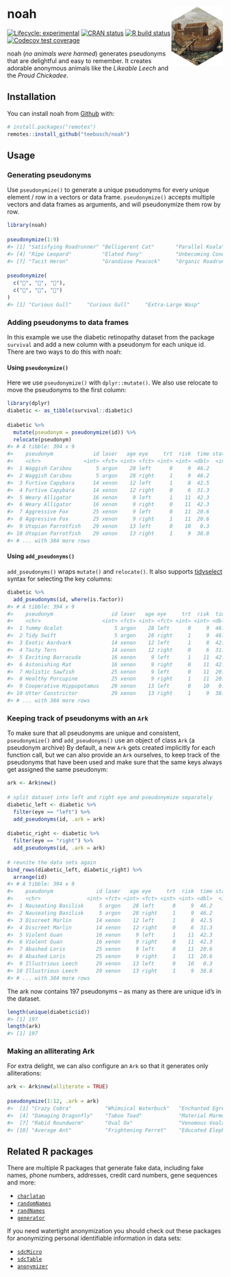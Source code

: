 
<!-- README.md is generated from README.Rmd. Please edit that file -->

# noah <img src='man/figures/logo.png' align="right" height="139" />

<!-- badges: start -->

[![Lifecycle:
experimental](https://img.shields.io/badge/lifecycle-experimental-orange.svg)](https://www.tidyverse.org/lifecycle/#experimental)
[![CRAN
status](https://www.r-pkg.org/badges/version/noah)](https://CRAN.R-project.org/package=noah)
[![R build
status](https://github.com/Teebusch/noah/workflows/R-CMD-check/badge.svg)](https://github.com/Teebusch/noah/actions)
[![Codecov test
coverage](https://codecov.io/gh/Teebusch/noah/branch/master/graph/badge.svg)](https://codecov.io/gh/Teebusch/noah?branch=master)

<!-- badges: end -->

noah (*no animals were harmed*) generates pseudonyms that are delightful
and easy to remember. It creates adorable anonymous animals like the
*Likeable Leech* and the *Proud Chickadee*.

## Installation

You can install noah from [Github](/https://github.com/teebusch/noah)
with:

``` r
# install.packages("remotes")
remotes::install_github("teebusch/noah")
```

## Usage

### Generating pseudonyms

Use `pseudonymize()` to generate a unique pseudonyms for every unique
element / row in a vectors or data frame. `pseudonymize()` accepts
multiple vectors and data frames as arguments, and will pseudonymize
them row by row.

``` r
library(noah)

pseudonymize(1:9)
#> [1] "Satisfying Roadrunner" "Belligerent Cat"       "Parallel Koala"       
#> [4] "Ripe Leopard"          "Elated Pony"           "Unbecoming Condor"    
#> [7] "Tacit Heron"           "Grandiose Peacock"     "Organic Roadrunner"

pseudonymize(
  c("🐰", "🐰", "🐰"), 
  c("🥕", "🥕", "🍰")
)
#> [1] "Curious Gull"     "Curious Gull"     "Extra-Large Wasp"
```

### Adding pseudonyms to data frames

In this example we use the diabetic retinopathy dataset from the package
`survival` and add a new column with a pseudonym for each unique id.
There are two ways to do this with noah:

#### Using `pseudonymize()`

Here we use `pseudonymize()` with `dplyr::mutate()`. We also use
relocate to move the pseudonyms to the first column:

``` r
library(dplyr)
diabetic <- as_tibble(survival::diabetic)

diabetic %>% 
  mutate(pseudonym = pseudonymize(id)) %>% 
  relocate(pseudonym)
#> # A tibble: 394 x 9
#>    pseudonym             id laser   age eye     trt  risk  time status
#>    <chr>              <int> <fct> <int> <fct> <int> <int> <dbl>  <int>
#>  1 Waggish Caribou        5 argon    28 left      0     9  46.2      0
#>  2 Waggish Caribou        5 argon    28 right     1     9  46.2      0
#>  3 Furtive Capybara      14 xenon    12 left      1     8  42.5      0
#>  4 Furtive Capybara      14 xenon    12 right     0     6  31.3      1
#>  5 Weary Alligator       16 xenon     9 left      1    11  42.3      0
#>  6 Weary Alligator       16 xenon     9 right     0    11  42.3      0
#>  7 Aggressive Fox        25 xenon     9 left      0    11  20.6      0
#>  8 Aggressive Fox        25 xenon     9 right     1    11  20.6      0
#>  9 Utopian Parrotfish    29 xenon    13 left      0    10   0.3      1
#> 10 Utopian Parrotfish    29 xenon    13 right     1     9  38.8      0
#> # ... with 384 more rows
```

#### Using `add_pseudonyms()`

`add_pseudonyms()` wraps `mutate()` and `relocate()`. It also supports
[tidyselect](https://tidyselect.r-lib.org/reference/language.html)
syntax for selecting the key columns:

``` r
diabetic %>% 
  add_pseudonyms(id, where(is.factor))
#> # A tibble: 394 x 9
#>    pseudonym                   id laser   age eye     trt  risk  time status
#>    <chr>                    <int> <fct> <int> <fct> <int> <int> <dbl>  <int>
#>  1 Yummy Ocelot                 5 argon    28 left      0     9  46.2      0
#>  2 Tidy Swift                   5 argon    28 right     1     9  46.2      0
#>  3 Exotic Aardvark             14 xenon    12 left      1     8  42.5      0
#>  4 Tasty Tern                  14 xenon    12 right     0     6  31.3      1
#>  5 Exciting Barracuda          16 xenon     9 left      1    11  42.3      0
#>  6 Astonishing Rat             16 xenon     9 right     0    11  42.3      0
#>  7 Holistic Sawfish            25 xenon     9 left      0    11  20.6      0
#>  8 Healthy Porcupine           25 xenon     9 right     1    11  20.6      0
#>  9 Cooperative Hippopotamus    29 xenon    13 left      0    10   0.3      1
#> 10 Utter Constrictor           29 xenon    13 right     1     9  38.8      0
#> # ... with 384 more rows
```

### Keeping track of pseudonyms with an `Ark`

To make sure that all pseudonyms are unique and consistent,
`pseudonymize()` and `add_pseudonyms()` use an object of class `Ark` (a
pseudonym archive) By default, a new `Ark` gets created implicitly for
each function call, but we can also provide an `Ark` ourselves, to keep
track of the pseudonyms that have been used and make sure that the same
keys always get assigned the same pseudonym:

``` r
ark <- Ark$new()

# split dataset into left and right eye and pseudonymize separately
diabetic_left <- diabetic %>% 
  filter(eye == "left") %>% 
  add_pseudonyms(id, .ark = ark)

diabetic_right <- diabetic %>% 
  filter(eye == "right") %>% 
  add_pseudonyms(id, .ark = ark)

# reunite the data sets again
bind_rows(diabetic_left, diabetic_right) %>% 
  arrange(id)
#> # A tibble: 394 x 9
#>    pseudonym              id laser   age eye     trt  risk  time status
#>    <chr>               <int> <fct> <int> <fct> <int> <int> <dbl>  <int>
#>  1 Nauseating Basilisk     5 argon    28 left      0     9  46.2      0
#>  2 Nauseating Basilisk     5 argon    28 right     1     9  46.2      0
#>  3 Discreet Marlin        14 xenon    12 left      1     8  42.5      0
#>  4 Discreet Marlin        14 xenon    12 right     0     6  31.3      1
#>  5 Violent Guan           16 xenon     9 left      1    11  42.3      0
#>  6 Violent Guan           16 xenon     9 right     0    11  42.3      0
#>  7 Abashed Loris          25 xenon     9 left      0    11  20.6      0
#>  8 Abashed Loris          25 xenon     9 right     1    11  20.6      0
#>  9 Illustrious Leech      29 xenon    13 left      0    10   0.3      1
#> 10 Illustrious Leech      29 xenon    13 right     1     9  38.8      0
#> # ... with 384 more rows
```

The ark now contains 197 pseudonyms – as many as there are unique id’s
in the dataset.

``` r
length(unique(diabetic$id))
#> [1] 197
length(ark)
#> [1] 197
```

### Making an alliterating Ark

For extra delight, we can also configure an `Ark` so that it generates
only alliterations:

``` r
ark <- Ark$new(alliterate = TRUE)

pseudonymize(1:12, .ark = ark)
#>  [1] "Crazy Cobra"           "Whimsical Waterbuck"   "Enchanted Egret"      
#>  [4] "Damaging Dragonfly"    "Taboo Toad"            "Material Marmoset"    
#>  [7] "Rabid Roundworm"       "Oval Ox"               "Venomous Voalavoanala"
#> [10] "Average Ant"           "Frightening Ferret"    "Educated Elephant"
```

## Related R packages

There are multiple R packages that generate fake data, including fake
names, phone numbers, addresses, credit card numbers, gene sequences and
more:

  - [`charlatan`](https://docs.ropensci.org/charlatan/)
  - [`randomNames`](https://centerforassessment.github.io/randomNames/)
  - [`randNames`](https://github.com/karthik/randNames)
  - [`generator`](https://github.com/paulhendricks/generator)

If you need watertight anonymization you should check out these packages
for anonymizing personal identifiable information in data sets:

  - [`sdcMicro`](http://sdctools.github.io/sdcMicro/index.html)
  - [`sdcTable`](https://sdctools.github.io/sdcTable/index.html)
  - [`anonymizer`](http://paulhendricks.io/anonymizer/)
